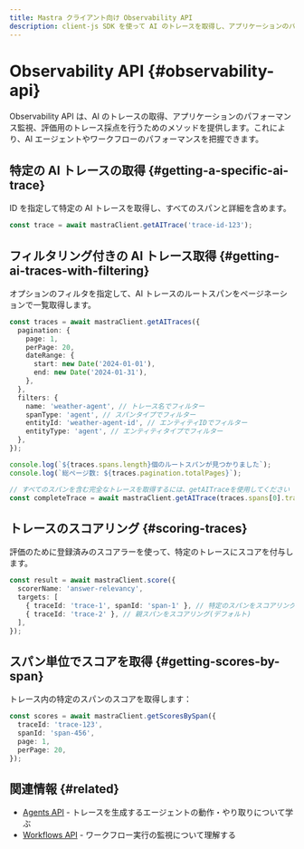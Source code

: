 ```yaml
---
title: Mastra クライアント向け Observability API
description: client-js SDK を使って AI のトレースを取得し、アプリケーションのパフォーマンスを監視し、トレースをスコアリングする方法を学びます。
---
```


# Observability API \{#observability-api\}

Observability API は、AI のトレースの取得、アプリケーションのパフォーマンス監視、評価用のトレース採点を行うためのメソッドを提供します。これにより、AI エージェントやワークフローのパフォーマンスを把握できます。

## 特定の AI トレースの取得 \{#getting-a-specific-ai-trace\}

ID を指定して特定の AI トレースを取得し、すべてのスパンと詳細を含めます。

```typescript
const trace = await mastraClient.getAITrace('trace-id-123');
```

## フィルタリング付きの AI トレース取得 \{#getting-ai-traces-with-filtering\}

オプションのフィルタを指定して、AI トレースのルートスパンをページネーションで一覧取得します。

```typescript
const traces = await mastraClient.getAITraces({
  pagination: {
    page: 1,
    perPage: 20,
    dateRange: {
      start: new Date('2024-01-01'),
      end: new Date('2024-01-31'),
    },
  },
  filters: {
    name: 'weather-agent', // トレース名でフィルター
    spanType: 'agent', // スパンタイプでフィルター
    entityId: 'weather-agent-id', // エンティティIDでフィルター
    entityType: 'agent', // エンティティタイプでフィルター
  },
});

console.log(`${traces.spans.length}個のルートスパンが見つかりました`);
console.log(`総ページ数: ${traces.pagination.totalPages}`);

// すべてのスパンを含む完全なトレースを取得するには、getAITraceを使用してください
const completeTrace = await mastraClient.getAITrace(traces.spans[0].traceId);
```

## トレースのスコアリング \{#scoring-traces\}

評価のために登録済みのスコアラーを使って、特定のトレースにスコアを付与します。

```typescript
const result = await mastraClient.score({
  scorerName: 'answer-relevancy',
  targets: [
    { traceId: 'trace-1', spanId: 'span-1' }, // 特定のスパンをスコアリング
    { traceId: 'trace-2' }, // 親スパンをスコアリング(デフォルト)
  ],
});
```

## スパン単位でスコアを取得 \{#getting-scores-by-span\}

トレース内の特定のスパンのスコアを取得します：

```typescript
const scores = await mastraClient.getScoresBySpan({
  traceId: 'trace-123',
  spanId: 'span-456',
  page: 1,
  perPage: 20,
});
```

## 関連情報 \{#related\}

* [Agents API](./agents) - トレースを生成するエージェントの動作・やり取りについて学ぶ
* [Workflows API](./workflows) - ワークフロー実行の監視について理解する